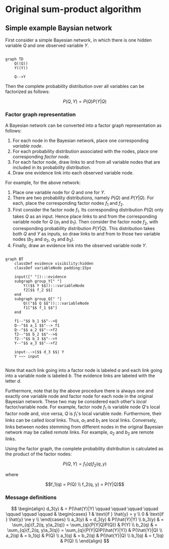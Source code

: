 # Original sum-product algorithm

## Simple example Baysian network

First consider a simple Bayesian network, in which there is one hidden variable $Q$ and one observed variable $Y$.

```mermaid

graph TD
    Q((Q))
    Y((Y))

    Q-->Y
```

Then the complete probability distribution over all variables can be factorized as follows:

```math
P(Q, Y) = P(Q)P(Y|Q)
```

### Factor graph representation

A Bayesian network can be converted into a factor graph representation as follows:
1. For each node in the Bayesian network, place one corresponding *variable node*.
2. For each probability distribution associated with the nodes, place one corresponding *factor node*.
3. For each factor node, draw links to and from all variable nodes that are included in its probability distribution.
4. Draw one evidence link into each observed variable node.

For example, for the above network:
1. Place one variable node for $Q$ and one for $Y$.
2. There are two probability distributions, namely $P(Q)$ and $P(Y|Q)$. For each, place the corresponding factor nodes $f_1$ and $f_2$.
3. First consider the factor node $f_1$. Its corresponding distribution $P(Q)$ only takes $Q$ as an input. Hence place links to and from the corresponding variable node for $Q$ ($a_1$ and $b_1$). Then consider the factor node $f_2$, with corresponding probability distribution $P(Y|Q)$. This distribution takes both $Q$ and $Y$ as inputs, so draw links to and from to those two variable nodes ($b_2$ and $a_2$, $a_3$ and $b_3$).
4. Finally, draw an evidence link into the observed variable node $Y$.

```mermaid

graph BT
    classDef evidence visibility:hidden
    classDef variableNode padding:15px
    
    input([" "]):::evidence    
    subgraph group_Y[" "]
        Y(($$ Y $$)):::variableNode
        f2[$$ f_2 $$]
    end
    subgraph group_Q[" "]
        Q(("$$ Q $$")):::variableNode
        f1["$$ f_1 $$"]
    end

    f1--"$$ b_1 $$"-->Q
    Q--"$$ a_1 $$"--> f1
    Q--"$$ a_2 $$"-->f2
    f2--"$$ b_2 $$"-->Q
    f2--"$$ b_3 $$"-->Y
    Y--"$$ a_3 $$"-->f2
    
    input-.->|$$ d_3 $$| Y
    Y ~~~ input
    
```

Note that each link going into a factor node is labeled $a$ and each link going into a variable node is labeled $b$. The evidence links are labeled with the letter $d$.

Furthermore, note that by the above procedure there is always one and exactly one variable node and factor node for each node in the original Bayesian network. These two may be considered each other's *local* factor/variable node. For example, factor node $f_1$ is variable node $Q$'s local factor node and, vice versa, $Q$ is $f_1$'s local variable node. Furthermore, their links can be called *local* links. Thus, $a_1$ and $b_1$ are local links. Conversely, links between nodes stemming from different nodes in the original Bayesian network may be called *remote* links. For example, $a_2$ and $b_2$ are remote links.

Using the factor graph, the complete probability distribution is calculated as the product of the factor nodes:

```math
P(Q, Y) = f_1(q)f_2(q, y)
```

where

```math
f_1(q) = P(Q) \\
f_2(q, y) = P(Y|Q)
```

### Message definitions

```math

\begin{align}

d_3(y) & = 
    P(\hat{Y}|Y)
    \qquad \qquad \qquad \qquad \qquad \qquad \qquad 
    & \begin{cases}
        1 & \text{if } \hat{y} = y \\
        0 & \text{if } \hat{y} \ne y \\
    \end{cases} \\
a_3(y) & = 
    d_3(y)
    & P(\hat{Y}|Y) \\
b_3(y) & =
    \sum_{q}{f_2(q, y)a_2(q)} 
    = \sum_{q}{P(Y|Q)P(Q)}
    & P(Y) \\
b_2(q) & =
    \sum_{q}{f_2(q, y)a_3(q)} 
    = \sum_{q}{P(Y|Q)P(\hat{Y}|Y)}
    & P(\hat{Y}|Q) \\
a_2(q) & = 
    b_1(q)
    & P(Q) \\
a_1(q) & = 
    b_2(q)
    & P(\hat{Y}|Q) \\
b_1(q) & = 
    f_1(q)
    & P(Q) \\
        

\end{align}

```